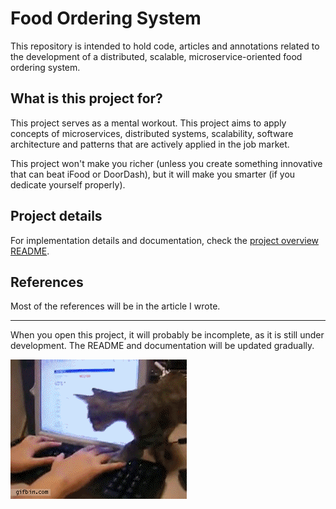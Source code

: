 # Food Ordering System

This repository is intended to hold code, articles and annotations related to the development of a distributed, scalable, microservice-oriented food ordering system.

## What is this project for?

This project serves as a mental workout. This project aims to apply concepts of microservices, distributed systems, scalability, software architecture and patterns that are actively applied in the job market.

This project won't make you richer (unless you create something innovative that can beat iFood or DoorDash), but it will make you smarter (if you dedicate yourself properly).

## Project details

For implementation details and documentation, check the [project overview README](.md/project-overview.md).

## References

Most of the references will be in the article I wrote.

---

When you open this project, it will probably be incomplete, as it is still under development. The README and documentation will be updated gradually.

![Cat Computer GIF](docs/images/cat%20computer%20GIF.gif)
